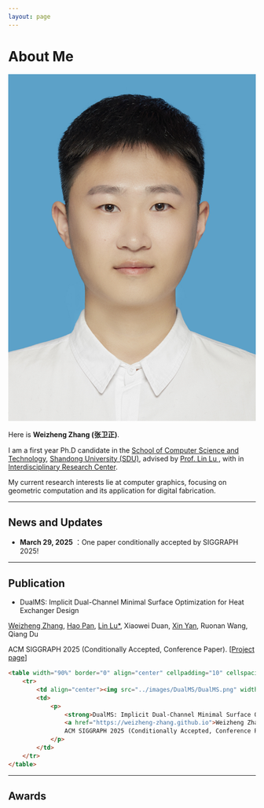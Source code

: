 ```yaml
---
layout: page
---
```


# About Me

<img src="./weizhengzhang.jpg" class="floatpic">

Here is **Weizheng Zhang (张卫正)**.<br>

I am a first year Ph.D candidate in the [School of Computer Science and Technology](http://www.cs.sdu.edu.cn/), [Shandong University (SDU)](http://www.sdu.edu.cn/), advised by [Prof. Lin Lu ](http://irc.cs.sdu.edu.cn/~lulin/index.html), with in [Interdisciplinary Research Center](http://irc.cs.sdu.edu.cn/).

My current research interests lie at computer graphics, focusing on geometric computation and its application for digital fabrication.



---

## News and Updates

- **March 29, 2025** ：One paper conditionally accepted by SIGGRAPH 2025!



---

## Publication

-  DualMS: Implicit Dual-Channel Minimal Surface Optimization for Heat Exchanger Design<br>

  [Weizheng Zhang](https://weizheng-zhang.github.io), [Hao Pan](https://haopan.github.io/), [Lin Lu*](http://irc.cs.sdu.edu.cn/~lulin/index.html), Xiaowei Duan, [Xin Yan](https://ringednebulae.github.io/personal-webpage/), Ruonan Wang, Qiang Du

  ACM SIGGRAPH 2025 (Conditionally Accepted, Conference Paper). [[Project page]()]



```html
<table width="90%" border="0" align="center" cellpadding="10" cellspacing="10" style="text-align:left">
    <tr>
        <td align="center"><img src="../images/DualMS/DualMS.png" width="210" /></td>
        <td>
            <p>
                <strong>DualMS: Implicit Dual-Channel Minimal Surface Optimization for Heat Exchanger Design</strong><br>
                <a href="https://weizheng-zhang.github.io">Weizheng Zhang</a>, <a href="https://haopan.github.io/">Hao Pan</a>, <a href="http://irc.cs.sdu.edu.cn/~lulin/index.html">Lin Lu*</a>, Xiaowei Duan, <a href="https://ringednebulae.github.io/personal-webpage/">Xin Yan</a>, Ruonan Wang, Qiang Du <br>
                ACM SIGGRAPH 2025 (Conditionally Accepted, Conference Paper).
            </p>
        </td>
    </tr>
</table>
```





---

## Awards




